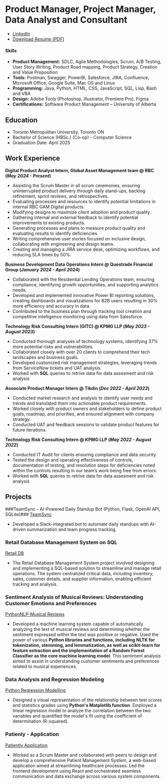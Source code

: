 # Product Manager, Project Manager, Data Analyst and Consultant
- [LinkedIn](https://www.linkedin.com/in/sreya-saha-roy/)
- [Download Resume (PDF)](https://drive.google.com/file/d/1BTJ3MoBItro8aNzmq32o_12hkBnbcCNY/view?usp=sharing)


#### Skills
-	**Product Management:** SDLC, Agile Methodologies, Scrum, A/B Testing, User Story Writing, Product Road mapping, Product Strategy, Creation and Value Proposition
-	**Tools:** Postman, Swagger, PowerBI, Salesforce, JIRA, Confluence, Microsoft Office, Google Suite, Mac OS and Linux
-	**Programming:** Java, Python, HTML, CSS, JavaScript, SQL, Lisp, Bash and VBA
-	**Design:** Adobe Tools (Photoshop, Illustrator, Premiere Pro), Figma
-	**Certifications:** Software Product Management – University of Alberta

## Education
- Toronto Metropolitan University, Toronto ON
- Bachelor of Science (HBSc.) (Co-op) - Computer Science
- Graduation Date: April 2025

## Work Experience
**Digital Product Analyst Intern, Global Asset Management team @ RBC (_May 2024 - Present_)**
- Assisting the Scrum Master in all scrum ceremonies, ensuring uninterrupted product delivery through daily stand-ups, backlog refinement,
  sprint reviews, and retrospectives.
- Evaluating processes and resources to identify potential limitations in internal RBC GAM Digital products.
- Modifying designs to maximize client adoption and product quality.
- Gathering internal and external feedback to identify potential improvements to existing products.
- Generating processes and plans to measure product quality and evaluating results to identify deficiencies.
- Writing comprehensive user stories focused on inclusive design, collaborating with engineering and design teams.
- Creating and managing a JIRA service desk, optimizing workflows, and reducing SLA times by 50%.


**Business Development Data Operations Intern @ Questrade Financial Group (_January 2024 - April 2024_)**
- Collaborated with the Residential Lending Operations team, ensuring compliance, identifying growth opportunities, and supporting analytics needs.
- Developed and implemented innovative Power BI reporting solutions, creating dashboards and visualizations for B2B users resulting in 30%
  more efficiency and accuracy in data.
- Contributed to the business plan through tracking tool creation and competitive intelligence monitoring using data from Salesforce.


**Technology Risk Consulting Intern (GITC) @ KPMG LLP (_May 2023 - August 2023_)**
- Conducted thorough analyses of technology systems, identifying 37% more potential risks and vulnerabilities.
- Collaborated closely with over 20 clients to comprehend their tech landscapes and business goals.
- Developed customized risk management strategies, leveraging trends from ServiceNow tickets and UAT analysis.
- Worked with **SQL** queries to retrive data for data assesment and risk analysis 

**Associate Product Manager Intern @ Tikdin (_Dec 2022 - April 2023_)**
- Conducted market research and analysis to identify user needs and trends and translated them into actionable product requirements.
- Worked closely with product owners and stakeholders to define product goals, roadmap, and priorities, and ensured alignment with company strategy.
- Conducted UAT and feedback sessions to validate product features for future iterations.

**Technology Risk Consulting Intern @ KPMG LLP (_May 2022 - August 2022_)**
- Conducted IT Audit for clients ensuring compliance and data security.
- Tested the design and operating effectiveness of controls, documentation of testing, and resolution steps for deficiencies noted within the controls resulting in our team’s work being free from errors.
- Worked with **SQL** queries to retrive data for data assesment and risk analysis

## Projects
###TeamSync - AI-Powered Daily Standup Bot (Python, Flask, OpenAI API, SQLite)###
[TeamSync](https://github.com/SreyaRoy/TeamSync)
- Developed a Slack-integrated bot to automate daily standups with AI-driven summarization and team progress tracking.
  
### Retail Database Management System on SQL
[Retail DB](https://docs.google.com/document/d/1cHbGIaNpiZuic652lDaPn-YkFfdhXN7y/edit?usp=share_link&ouid=106019795377681287874&rtpof=true&sd=true)
- The Retail Database Management System project involved designing and implementing a SQL-based solution to streamline and manage retail operations. The system centralized critical data, including inventory, sales, customer details, and supplier information, enabling efficient tracking and analysis.

### Sentiment Analysis of Musical Reviews: Understanding Customer Emotions and Preferences
[PythonNLP-Musical Reviews](https://github.com/SreyaRoy/PythonNLP.git)
- Developed a machine learning system capable of automatically analyzing the text of musical reviews and determining whether the sentiment expressed within the text was positive or negative. Used the power of various **Python libraries and functions, including NLTK for tokenization, stemming, and lemmatization, as well as scikit-learn for feature extraction and the implementation of a Random Forest Classifier as the core machine learning model**. This sentiment analysis aimed to assist in understanding customer sentiments and preferences related to musical experiences.

### Data Analysis and Regression Modeling
[Python Regression Modelling](https://github.com/SreyaRoy/PythonRegression)
- Designed a visual representation of the relationship between test scores and statistics grades using **Python's Matplotlib function**. Employed a linear regression model to analyze the correlation between the two variables and quantified the model's fit using the coefficient of determination (R-squared).

### Patienly - Application
[Patiently Application](https://github.com/rubendplaza/patient-management-system)

- Worked as a Scrum Master and collaborated with peers to design and develop a comprehensive Patient Management System, a web-based application aimed at streamlining healthcare processes. Led the frontend development using React and orchestrated seamless communication and data exchange across various system components.



